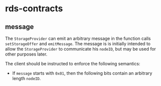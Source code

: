# rds-contracts

## message
The `StorageProvider` can emit an arbitrary message in the function calls `setStorageOffer` and `emitMessage`. The message is is initially intended to allow the `StorageProvider` to communicate his `nodeID`, but may be used for other purposes later.

The client should be instructed to enforce the following semantics:
- If `message` starts with `0x01`, then the following bits contain an arbitrary length `nodeID`.